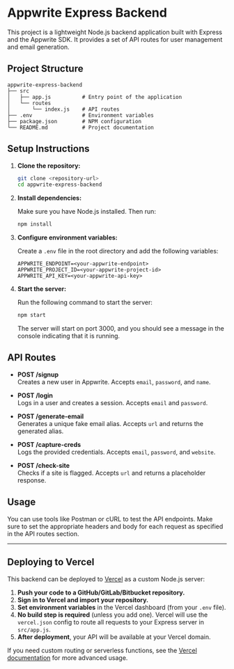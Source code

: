 # Appwrite Express Backend

This project is a lightweight Node.js backend application built with Express and the Appwrite SDK. It provides a set of API routes for user management and email generation.

## Project Structure

```
appwrite-express-backend
├── src
│   ├── app.js          # Entry point of the application
│   └── routes
│       └── index.js    # API routes
├── .env                # Environment variables
├── package.json        # NPM configuration
└── README.md           # Project documentation
```

## Setup Instructions

1. **Clone the repository:**

   ```bash
   git clone <repository-url>
   cd appwrite-express-backend
   ```

2. **Install dependencies:**

   Make sure you have Node.js installed. Then run:

   ```bash
   npm install
   ```

3. **Configure environment variables:**

   Create a `.env` file in the root directory and add the following variables:

   ```
   APPWRITE_ENDPOINT=<your-appwrite-endpoint>
   APPWRITE_PROJECT_ID=<your-appwrite-project-id>
   APPWRITE_API_KEY=<your-appwrite-api-key>
   ```

4. **Start the server:**

   Run the following command to start the server:

   ```bash
   npm start
   ```

   The server will start on port 3000, and you should see a message in the console indicating that it is running.

## API Routes

- **POST /signup**  
  Creates a new user in Appwrite. Accepts `email`, `password`, and `name`.

- **POST /login**  
  Logs in a user and creates a session. Accepts `email` and `password`.

- **POST /generate-email**  
  Generates a unique fake email alias. Accepts `url` and returns the generated alias.

- **POST /capture-creds**  
  Logs the provided credentials. Accepts `email`, `password`, and `website`.

- **POST /check-site**  
  Checks if a site is flagged. Accepts `url` and returns a placeholder response.

## Usage

You can use tools like Postman or cURL to test the API endpoints. Make sure to set the appropriate headers and body for each request as specified in the API routes section.

---

## Deploying to Vercel

This backend can be deployed to [Vercel](https://vercel.com/) as a custom Node.js server:

1. **Push your code to a GitHub/GitLab/Bitbucket repository.**
2. **Sign in to Vercel and import your repository.**
3. **Set environment variables** in the Vercel dashboard (from your `.env` file).
4. **No build step is required** (unless you add one). Vercel will use the `vercel.json` config to route all requests to your Express server in `src/app.js`.
5. **After deployment**, your API will be available at your Vercel domain.

If you need custom routing or serverless functions, see the [Vercel documentation](https://vercel.com/docs/concepts/functions/serverless-functions) for more advanced usage.